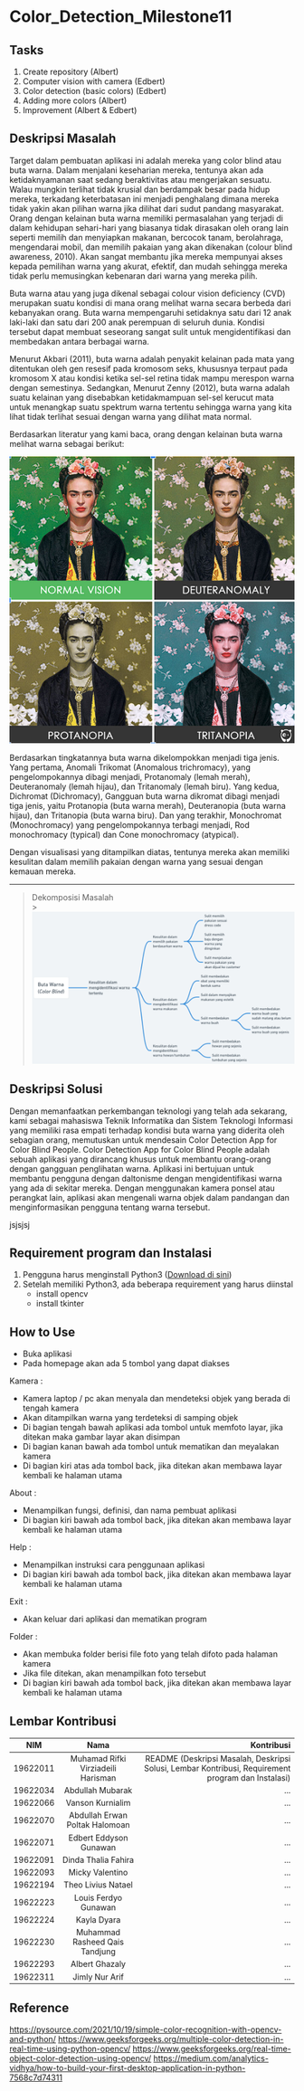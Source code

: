 # Color_Detection_Milestone11

## Tasks

1. Create repository (Albert)
2. Computer vision with camera (Edbert)
3. Color detection (basic colors) (Edbert)
4. Adding more colors (Albert)
5. Improvement (Albert & Edbert)

## Deskripsi Masalah

Target dalam pembuatan aplikasi ini adalah mereka yang color blind atau buta warna. Dalam menjalani keseharian mereka, tentunya akan ada ketidaknyamanan saat sedang beraktivitas atau mengerjakan sesuatu. Walau mungkin terlihat tidak krusial dan berdampak besar pada hidup mereka, terkadang keterbatasan ini menjadi penghalang dimana mereka tidak yakin akan pilihan warna jika dilihat dari sudut pandang masyarakat. Orang dengan kelainan buta warna memiliki permasalahan yang terjadi di dalam kehidupan sehari-hari yang biasanya tidak dirasakan oleh orang lain seperti memilih dan menyiapkan makanan, bercocok tanam, berolahraga, mengendarai mobil, dan memilih pakaian yang akan dikenakan (colour blind awareness, 2010). Akan sangat membantu jika mereka mempunyai akses kepada pemilihan warna yang akurat, efektif, dan mudah sehingga mereka tidak perlu memusingkan kebenaran dari warna yang mereka pilih.

Buta warna atau yang juga dikenal sebagai colour vision deficiency (CVD) merupakan suatu kondisi di mana orang melihat warna secara berbeda dari kebanyakan orang. Buta warna mempengaruhi setidaknya satu dari 12 anak laki-laki dan satu dari 200 anak perempuan di seluruh dunia. Kondisi tersebut dapat membuat seseorang sangat sulit untuk mengidentifikasi dan membedakan antara berbagai warna. <br>

Menurut Akbari (2011), buta warna adalah penyakit kelainan pada mata yang ditentukan oleh gen resesif pada kromosom seks, khususnya terpaut pada kromosom X atau kondisi ketika sel-sel retina tidak mampu merespon warna dengan semestinya.
Sedangkan, Menurut Zenny (2012), buta warna adalah suatu kelainan yang disebabkan ketidakmampuan sel-sel kerucut mata untuk menangkap suatu spektrum warna tertentu sehingga warna yang kita lihat tidak terlihat sesuai dengan warna yang dilihat mata normal.<br>

Berdasarkan literatur yang kami baca, orang dengan kelainan buta warna melihat warna sebagai berikut:<br>

![Color Blind Vision](img/ss.png "Color Blind Vision")

Berdasarkan tingkatannya buta warna dikelompokkan menjadi tiga jenis. Yang pertama, Anomali Trikomat (Anomalous trichromacy), yang pengelompokannya dibagi menjadi, Protanomaly (lemah merah), Deuteranomaly (lemah hijau), dan Tritanomaly (lemah biru). Yang kedua, Dichromat (Dichromacy), Gangguan buta warna dikromat dibagi menjadi tiga jenis, yaitu Protanopia (buta warna merah), Deuteranopia (buta warna hijau), dan Tritanopia (buta warna biru). Dan yang terakhir, Monochromat (Monochromacy) yang pengelompokannya terbagi menjadi, Rod monochromacy (typical) dan Cone monochromacy (atypical).<br>

Dengan visualisasi yang ditampilkan diatas, tentunya mereka akan memiliki kesulitan dalam memilih pakaian dengan warna yang sesuai dengan kemauan mereka.<br>

---

> Dekomposisi Masalah<br> > ![Dekomposisi Masalah](img/Dekomposisi.png "Dekomposisi Masalah")

## Deskripsi Solusi

Dengan memanfaatkan perkembangan teknologi yang telah ada sekarang, kami sebagai mahasiswa Teknik Informatika dan Sistem Teknologi Informasi yang memiliki rasa empati terhadap kondisi buta warna yang diderita oleh sebagian orang, memutuskan untuk mendesain Color Detection App for Color Blind People. Color Detection App for Color Blind People adalah sebuah aplikasi yang dirancang khusus untuk membantu orang-orang dengan gangguan penglihatan warna. Aplikasi ini bertujuan untuk membantu pengguna dengan daltonisme dengan mengidentifikasi warna yang ada di sekitar mereka. Dengan menggunakan kamera ponsel atau perangkat lain, aplikasi akan mengenali warna objek dalam pandangan dan menginformasikan pengguna tentang warna tersebut.<br>

jsjsjsj

## Requirement program dan Instalasi

1. Pengguna harus menginstall Python3 ([Download di sini](https://www.python.org/downloads/))
2. Setelah memiliki Python3, ada beberapa requirement yang harus diinstal
   - install opencv
   - install tkinter

## How to Use

- Buka aplikasi
- Pada homepage akan ada 5 tombol yang dapat diakses

Kamera :

- Kamera laptop / pc akan menyala dan mendeteksi objek yang berada di tengah kamera
- Akan ditampilkan warna yang terdeteksi di samping objek
- Di bagian tengah bawah aplikasi ada tombol untuk memfoto layar, jika ditekan maka gambar layar akan disimpan
- Di bagian kanan bawah ada tombol untuk mematikan dan meyalakan kamera
- Di bagian kiri atas ada tombol back, jika ditekan akan membawa layar kembali ke halaman utama

About :

- Menampilkan fungsi, definisi, dan nama pembuat aplikasi
- Di bagian kiri bawah ada tombol back, jika ditekan akan membawa layar kembali ke halaman utama

Help :

- Menampilkan instruksi cara penggunaan aplikasi
- Di bagian kiri bawah ada tombol back, jika ditekan akan membawa layar kembali ke halaman utama

Exit :

- Akan keluar dari aplikasi dan mematikan program

Folder :

- Akan membuka folder berisi file foto yang telah difoto pada halaman kamera
- Jika file ditekan, akan menampilkan foto tersebut
- Di bagian kiri bawah ada tombol back, jika ditekan akan membawa layar kembali ke halaman utama

## Lembar Kontribusi

| NIM      |                Nama                |                                                                                         Kontribusi |
| -------- | :--------------------------------: | -------------------------------------------------------------------------------------------------: |
| 19622011 | Muhamad Rifki Virziadeili Harisman | README (Deskripsi Masalah, Deskripsi Solusi, Lembar Kontribusi, Requirement program dan Instalasi) |
| 19622034 |          Abdullah Mubarak          |                                                                                                ... |
| 19622066 |          Vanson Kurnialim          |                                                                                                ... |
| 19622070 |   Abdullah Erwan Poltak Halomoan   |                                                                                                ... |
| 19622071 |       Edbert Eddyson Gunawan       |                                                                                                ... |
| 19622091 |        Dinda Thalia Fahira         |                                                                                                ... |
| 19622093 |          Micky Valentino           |                                                                                                ... |
| 19622194 |         Theo Livius Natael         |                                                                                                ... |
| 19622223 |        Louis Ferdyo Gunawan        |                                                                                                ... |
| 19622224 |            Kayla Dyara             |                                                                                                ... |
| 19622230 |   Muhammad Rasheed Qais Tandjung   |                                                                                                ... |
| 19622293 |           Albert Ghazaly           |                                                                                                ... |
| 19622311 |           Jimly Nur Arif           |                                                                                                ... |

## Reference

https://pysource.com/2021/10/19/simple-color-recognition-with-opencv-and-python/
https://www.geeksforgeeks.org/multiple-color-detection-in-real-time-using-python-opencv/
https://www.geeksforgeeks.org/real-time-object-color-detection-using-opencv/
https://medium.com/analytics-vidhya/how-to-build-your-first-desktop-application-in-python-7568c7d74311
